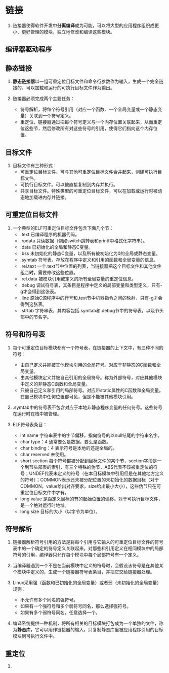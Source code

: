 # 链接 #

1. 链接器使得软件开发中**分离编译**成为可能，可以将大型的应用程序组织成更小、更好管理的模块，独立地修改和编译这些模块。

## 编译器驱动程序 ##

## 静态链接 ##

1. **静态链接器**以一组可重定位目标文件和命令行参数作为输入，生成一个完全链接的、可以加载和运行的可执行目标文件作为输出。

2. 链接器必须完成两个主要任务：
    - 符号解析，将每个符号引用（对应一个函数、一个全局变量或一个静态变量）关联到一个符号定义。
    - 重定位，链接器通过把每个符号定义与一个内存位置关联起来，从而重定位这些节，然后修改所有对这些符号的引用，使得它们指向这个内存位置。

## 目标文件 ##

1. 目标文件有三种形式：
    - 可重定位目标文件。可与其他可重定位目标文件合并起来，创建可执行目标文件。
    - 可执行目标文件。可以被直接复制到内存并执行。
    - 共享目标文件。特殊类型的可重定位目标文件，可以在加载或运行时被动态地加载进内存并链接。

## 可重定位目标文件 ##

1. 一个典型的ELF可重定位目标文件包含下面几个节：
    - .text     已编译程序的机器代码。
    - .rodata   只读数据（例如switch跳转表和printf中格式化字符串）。
    - .data     已初始化的全局和静态C变量。
    - .bss      未初始化的静态C变量，以及所有被初始化为0的全局或静态变量。
    - .symtab   符号表，存放在程序中定义和引用的函数和全局变量的信息。
    - .rel.text 一个.text节中位置的列表，当链接器把这个目标文件和其他文件组合时，需要修改这些位置。
    - .rel.data 被模块引用或定义的所有全局变量的重定位信息。
    - .debug    调试符号表，其条目是程序中定义的局部变量和类型定义，只有-g才会得到这张表。
    - .line     原始C源程序中的行号和.text节中机器指令之间的映射，只有-g才会得到这张表。
    - .strtab   字符串表，其内容包括.symtab和.debug节中的符号表，以及节头部中的节名字。

## 符号和符号表 ##

1. 每个可重定位目标模块都有一个符号表，在链接器的上下文中，有三种不同的符号：
    - 由自己定义并能被其他模块引用的全局符号。对应于非静态的C函数和全局变量。
    - 由其他模块定义并被自己引用的全局符号。称为外部符号，对应其他模块中定义的非静态C函数和全局变量。
    - 只被自己定义和引用的局部符号。对应带static属性的C函数和全局变量。在自己模块中任何位置都可见，但是不能被其他模块引用。

2. .symtab中的符号表不包含对应于本地非静态程序变量的任何符号。这些符号在运行时在栈中被管理。

3. ELF符号表条目：
    - int name          字符串表中的字节偏移，指向符号的以null结尾的字符串名字。
    - char type：4      通常要么是数据，要么是函数。
    - char binding：4   表示符号是本地的还是全局的。
    - char reserved     未使用。
    - short section     每个符号都被分配到目标文件的某个节，section字段是一个到节头部表的索引，有三个特殊的伪节，ABS代表不该被重定位的符号；UNDEF代表未定义的符号（在本目标模块中引用但是在其他地方定义的符号）；COMMON表示还未被分配位置的未初始化的数据目标（对于COMMON，value给出对齐要求，size给出最小大小），这些伪节只在可重定位目标文件中才有。
    - long value        是距定义目标的节的起始位置的偏移。对于可执行目标文件，是一个绝对运行时地址。
    - long size         目标的大小（以字节为单位）。

## 符号解析 ##

1. 链接器解析符号引用的方法是将每个引用与它输入的可重定位目标文件的符号表中的一个确定的符号定义关联起来。对那些和引用定义在相同模块中的局部符号的引用，编译器只允许每个模块中每个局部符号有一个定义。

2. 当编译器遇到一个不是在当前模块中定义的符号时，会假设该符号是在其他某个模块中定义的，生成一个链接器符号表条目，并把它交给链接器处理。

3. Linux采用强（函数和已初始化的全局变量）或者弱（未初始化的全局变量）规则：
    - 不允许有多个同名的强符号。
    - 如果有一个强符号和多个弱符号同名，那么选择强符号。
    - 如果有多个弱符号同名，任意选择一个。

4. 编译系统提供一种机制，将所有相关的目标模块打包成为一个单独的文件，称为**静态库**，它可以用作链接器的输入，只复制静态库里被应用程序引用的目标模块到可执行文件中。

## 重定位 ##

1. 